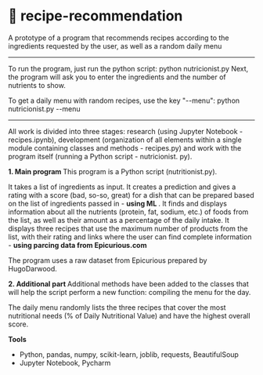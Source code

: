 # 🥗 recipe-recommendation
A prototype of a program that recommends recipes according to the ingredients requested by the user, as well as a random daily menu

---------------------------------------------------------------------------------------------

To run the program, just run the python script: python nutricionist.py
Next, the program will ask you to enter the ingredients and the number of nutrients to show.

To get a daily menu with random recipes, use the key "--menu": python nutricionist.py --menu

---------------------------------------------------------------------------------------------
All work is divided into three stages: research (using Jupyter Notebook - recipes.ipynb), development (organization of all elements within a single module containing classes and methods - recipes.py) and work with the program itself (running a Python script - nutricionist. py).

<b> 1. Main program </b>
This program is a Python script (nutritionist.py).

It takes a list of ingredients as input.
It creates a prediction and gives a rating with a score (bad, so-so, great) for a dish that can be prepared based on the list of ingredients passed in - <b> using ML </b>.
It finds and displays information about all the nutrients (protein, fat, sodium, etc.) of foods from the list, as well as their amount as a percentage of the daily intake.
It displays three recipes that use the maximum number of products from the list, with their rating and links where the user can find complete information - <b> using parcing data from Epicurious.com </b>

The program uses a raw dataset from Epicurious prepared by HugoDarwood.

<b>2. Additional part </b>
Additional methods have been added to the classes that will help the script perform a new function: compiling the menu for the day.

The daily menu randomly lists the three recipes that cover the most nutritional needs (% of Daily Nutritional Value) and have the highest overall score.

<b> Tools </b>
* Python, pandas, numpy, scikit-learn, joblib, requests, BeautifulSoup
* Jupyter Notebook, Pycharm
